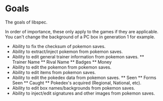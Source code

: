 Goals
=====

The goals of libspec.

In order of importance, these only apply to the games if they are applicable. You can't change the background of a PC box in generation 1 for example.

* Ability to fix the checksum of pokemon saves.
* Ability to extract/inject pokemon from pokemon saves.
* Ability to edit general trainer information from pokemon saves.
** Trainer Name
** Rival Name
** Badges
** Money
* Ability to edit the pokemon from pokemon saves.
* Ability to edit items from pokemon saves.
* Ability to edit the pokedex data from pokemon saves.
** Seen
** Forms Seen
** Caught
** Pokedex's acquired (Regional, National, etc).
* Ability to edit box names/backgrounds from pokemon saves.
* Ability to inject/edit signatures and other images from pokemon saves.